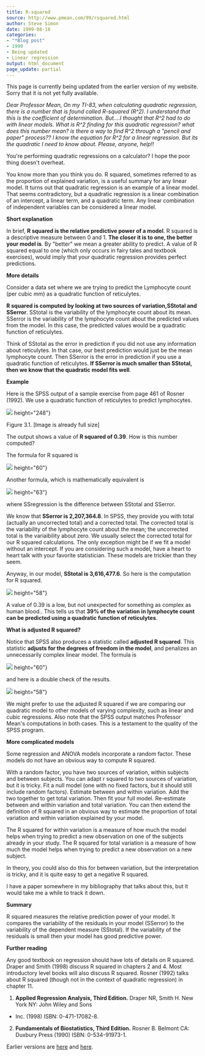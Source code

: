 ```yaml
---
title: R-squared
source: http://www.pmean.com/99/rsquared.html
author: Steve Simon
date: 1999-08-18
categories:
- "*Blog post"
- 1999
- Being updated
- Linear regression
output: html_document
page_update: partial
---
```


This page is currently being updated from the earlier version of my website. Sorry that it is not yet fully available.

*Dear Professor Mean, On my TI-83, when calculating quadratic regression, there is a number that is found called R-squared (R^2). I understand that this is the coefficient of determination. But....I thought that R^2 had to do with linear models. What is R^2 finding for this quadratic regression? what does this number mean? is there a way to find R^2 through a "pencil and paper" process?? I know the equation for R^2 for a linear regression. But its the quadratic I need to know
about. Please, anyone, help!!*

You're performing quadratic regressions on a calculator? I hope the poor thing doesn't overheat.

You know more than you think you do. R squared, sometimes referred to as the proportion of explained variation, is a useful summary for any linear model. It turns out that quadratic regression is an example of a linear model. That seems contradictory, but a quadratic regression is a
linear combination of an intercept, a linear term, and a quadratic term. Any linear combination of independent variables can be considered a
linear model.

**Short explanation**

In brief, **R squared is the relative predictive power of a model**. R squared is a descriptive measure between 0 and 1. **The closer it is to one, the better your model is**. By "better" we mean a greater ability to predict. A value of R squared equal to one (which only occurs in
fairy tales and textbook exercises), would imply that your quadratic regression provides perfect predictions.

**More details**

Consider a data set where we are trying to predict the Lymphocyte count (per cubic mm) as a quadratic function of reticulytes.

**R squared is computed by looking at two sources of variation,SStotal and SSerror**. SStotal is the variability of the lymphocyte count about its mean. SSerror is the variability of the lymphocyte count about the predicted values from the model. In this case, the predicted values would be a quadratic function of reticulytes.

Think of SStotal as the error in prediction if you did not use any information about reticulytes. In that case, our best prediction would just be the mean lymphocyte count. Then SSerror is the error in prediction if you use a quadratic function of reticulytes. **If SSerror is much smaller than SStotal, then we know that the quadratic model fits well**.

**Example**

Here is the SPSS output of a sample exercise from page 461 of Rosner (1992). We use a quadratic function of reticulytes to predict lymphocytes.

![](../../../web/images/99/rsquared01.gif)
height="248"}

Figure 3.1. [Image is already full size]

The output shows a value of **R squared of 0.39**. How is this number computed?

The formula for R squared is

![](../../../web/images/99/rsquared02.gif)
height="60"}

Another formula, which is mathematically equivalent is

![](../../../web/images/99/rsquared03.gif)
height="63"}

where SSregression is the difference between SStotal and SSerror.

We know that **SSerror is 2,207,364.8**. In SPSS, they provide you with total (actually an uncorrected total) and a corrected total. The corrected total is the variability of the lymphocyte count about the mean; the uncorrected total is the variaibility about zero. We usually select the corrected total for our R squared calculations. The only exception might be if we fit a model without an intercept. If you are considering such a model, have a heart to heart talk with your favorite
statistician. These models are trickier than they seem.

Anyway, in our model, **SStotal is 3,616,477.6**. So here is the computation for R squared.

![](../../../web/images/99/rsquared04.gif)
height="58"}

A value of 0.39 is a low, but not unexpected for something as complex as human blood.. This tells us that **39% of the variation in lymphocyte count can be predicted using a quadratic function of reticulytes**.

**What is adjusted R squared?**

Notice that SPSS also produces a statistic called **adjusted R squared**. This statistic **adjusts for the degrees of freedom in the model**, and penalizes an unnecessarily complex linear model. The
formula is

![](../../../web/images/99/rsquared05.gif)
height="60"}

and here is a double check of the results.

![](../../../web/images/99/rsquared06.gif)
height="58"}

We might prefer to use the adjusted R squared if we are comparing our quadratic model to other models of varying complexity, such as linear and cubic regressions. Also note that the SPSS output matches Professor Mean's computations in both cases. This is a testament to the quality of the SPSS program.

**More complicated models**

Some regression and ANOVA models incorporate a random factor. These models do not have an obvious way to compute R squared.

With a random factor, you have two sources of variation, within subjects and between subjects. You can adapt r squared to two sources of variation, but it is tricky. Fit a null model (one with no fixed factors, but it should still include random factors). Estimate between and within variation. Add the two together to get total variation. Then fit your full model. Re-estimate between and within variation and total variation. You can then extend the definition of R squared in an obvious way to estimate the proportion of total variation and within variation explained by your model.

The R squared for within variation is a measure of how much the model helps when trying to predict a new observation on one of the subjects already in your study. The R squared for total variation is a measure of how much the model helps when trying to predict a new observation on a new subject.

In theory, you could also do this for between variation, but the interpretation is tricky, and it is quite easy to get a negative R squared.

I have a paper somewhere in my bibliography that talks about this, but it would take me a while to track it down.

**Summary**

R squared measures the relative prediction power of your model. It compares the variability of the residuals in your model (SSerror) to the variability of the dependent measure (SStotal). If the variability of the residuals is small then your model has good predictive power.

**Further reading**

Any good textbook on regression should have lots of details on R squared. Draper and Smith (1998) discuss R squared in chapters 2 and 4. Most introductory level books will also discuss R squared. Rosner (1992) talks about R squared (though not in the context of quadratic
regression) in chapter 11.

1.  **Applied Regression Analysis, Third Edition.** Draper NR, Smith H. New York NY: John Wiley and Sons
- Inc.  (1998) ISBN: 0-471-17082-8.
2.  **Fundamentals of Biostatistics, Third Edition.** Rosner B. Belmont CA: Duxbury Press (1990) ISBN: 0-534-91973-1.

Earlier versions are [here][sim1] and [here][sim2].
 
[sim1]: http://www.pmean.com/99/rsquared.html
[sim2]: http://new.pmean.com/what-is-r-squared/
 
